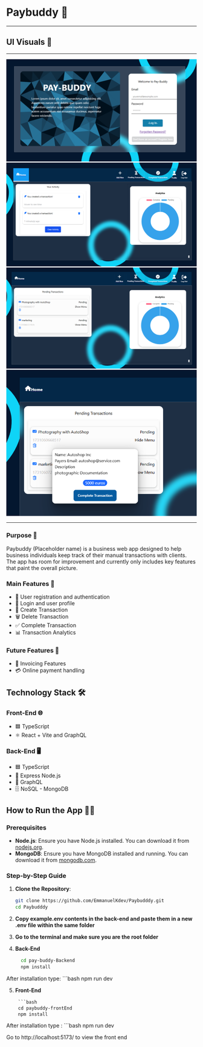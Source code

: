 # Paybuddy 💼
_______________________

## UI Visuals 📸

________________________

![fig 1](/images/1.PNG)
![fig 2](/images/2.PNG)
![fig 3](/images/3.PNG)
![fig 4](/images/4.PNG)

________________________

### Purpose 🎯
Paybuddy (Placeholder name) is a business web app designed to help business individuals keep track of their manual transactions with clients. The app has room for improvement and currently only includes key features that paint the overall picture.

### Main Features 🌟
* 🔐 User registration and authentication
* 👤 Login and user profile
* 💸 Create Transaction
* 🗑️ Delete Transaction
* ✅ Complete Transaction
* 📊 Transaction Analytics

### Future Features 🚀
* 🧾 Invoicing Features
* 💳 Online payment handling

## Technology Stack 🛠️

### Front-End 🌐
* 🟦 TypeScript
* ⚛️ React + Vite and GraphQL

### Back-End 🖥️
* 🟦 TypeScript
* 🚀 Express Node.js
* 🔗 GraphQL
* 🗄️ NoSQL - MongoDB

## How to Run the App 🏃‍♂️

### Prerequisites
- **Node.js**: Ensure you have Node.js installed. You can download it from [nodejs.org](https://nodejs.org/).
- **MongoDB**: Ensure you have MongoDB installed and running. You can download it from [mongodb.com](https://www.mongodb.com/).

### Step-by-Step Guide

1. **Clone the Repository**:
   ```bash
   git clone https://github.com/EmmanuelKdev/Paybudddy.git
   cd Paybudddy

2. **Copy example.env contents in the back-end and paste them in a new .env file within the same folder**

3. **Go to the terminal and make sure you are the root folder**

4. **Back-End**
    ```bash
      cd pay-buddy-Backend
      npm install

After installation type:
    ```bash
 npm run dev

5. **Front-End**

        ```bash
        cd paybuddy-frontEnd
        npm install

After installation type :
    ```bash
    npm run dev



Go to http://localhost:5173/  to view the front end